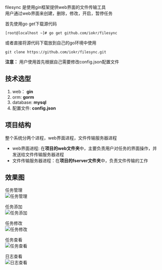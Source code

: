 filesync 是使用gin框架提供web界面的文件传输工具  
用户通过web界面来创建，删除，修改，开启，暂停任务  

首先使用go get下载源代码  
```
[root@localhost ~]# go get github.com/iokr/filesync
```
或者直接将源代码下载放到自己的go环境中使用  
```
git clone https://github.com/iokr/filesync.git
```
**注意：** 
用户使用首先根据自己需要修改config.json配置文件

## 技术选型
1. web： **gin**
2. orm:  **gorm**
3. database: **mysql**
4. 配置文件:  **config.json**

## 项目结构
整个系统分两个进程，web界面进程，文件传输服务器进程  
- web界面进程: 在**项目的web文件夹**中，主要负责用户对任务的界面操作，并发送给文件传输服务器进程  
- 文件传输服务器进程：在**项目的fserver文件夹**中，负责文件传输的工作  

## 效果图  
任务管理  
![任务管理](https://raw.githubusercontent.com/iokr/filesync/master/images/task_manager.png)

任务添加  
![任务添加](https://raw.githubusercontent.com/iokr/filesync/master/images/task_add.png)

任务修改  
![任务修改](https://raw.githubusercontent.com/iokr/filesync/master/images/task_update.png)

任务查看  
![任务查看](https://raw.githubusercontent.com/iokr/filesync/master/images/task_show.png)

日志查看  
![日志查看](https://raw.githubusercontent.com/iokr/filesync/master/images/log_manager.png)
